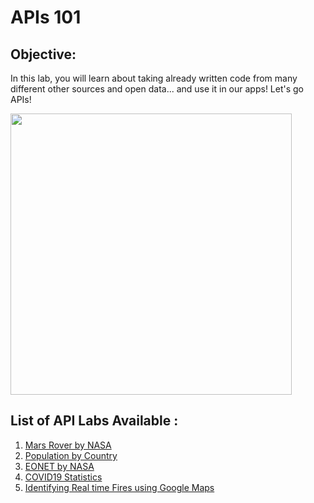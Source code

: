# APIs 101

## Objective: 
In this lab, you will learn about taking already written code from many different other sources and open data... and use it in our apps!  Let's go APIs!





<img src="https://images.yourstory.com/cs/wordpress/2018/02/API.gif" width="450">

## List of API Labs Available :
1. [Mars Rover by NASA](https://github.com/meet-projects/Y2-Summer-Labs/tree/master/0.11%20APIs/Mars%20Rover%20By%20Nasa%20-%20Lab/README.md)
2. [Population by Country](https://github.com/meet-projects/Y2-Summer-Labs/tree/master/0.11%20APIs/Population%20by%20Country%20-%20Lab/README.md)
3. [EONET by NASA](https://github.com/meet-projects/Y2-Summer-Labs/tree/master/0.11%20APIs/EONET%20By%20Nasa%20-%20Lab/README.md)
4. [COVID19 Statistics](https://github.com/meet-projects/Y2-Summer-Labs/tree/master/0.11%20APIs/COVID19%20Information%20-%20Lab/README.md)
5. [Identifying Real time Fires using Google Maps](https://github.com/meet-projects/Y2-Summer-Labs/tree/master/0.11%20APIs/Identifying%20Fires%20using%20Google%20Maps%20-%20Lab/README.md)
